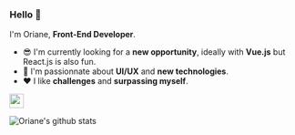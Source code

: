 ### Hello 🤙

I'm Oriane, **Front-End Developer**.

- 😎 I'm currently looking for a **new opportunity**, ideally with **Vue.js** but React.js is also fun.
- 🔭 I'm passionnate about **UI/UX** and **new technologies**.
- ❤️ I like **challenges** and **surpassing myself**.
<p>
  <a href="https://codepen.io/reavenclaw">
    <img src="https://s2.svgbox.net/social.svg?ic=codepen&color=000000" width="25" height="25">
  </a>
</p>

![Oriane's github stats](https://github-readme-stats.vercel.app/api?username=o-louis&show_icons=true&title_color=161e2e&icon_color=64748b&bg_color=fbfdfe&text_color=475569&cache_seconds=7200&hide=[%22contribs%22])
